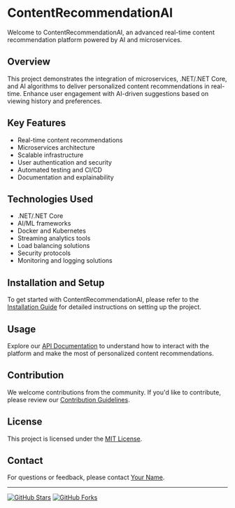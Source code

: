 # ContentRecommendationAI

Welcome to ContentRecommendationAI, an advanced real-time content recommendation platform powered by AI and microservices.

## Overview

This project demonstrates the integration of microservices, .NET/.NET Core, and AI algorithms to deliver personalized content recommendations in real-time. Enhance user engagement with AI-driven suggestions based on viewing history and preferences.

## Key Features

- Real-time content recommendations
- Microservices architecture
- Scalable infrastructure
- User authentication and security
- Automated testing and CI/CD
- Documentation and explainability

## Technologies Used

- .NET/.NET Core
- AI/ML frameworks
- Docker and Kubernetes
- Streaming analytics tools
- Load balancing solutions
- Security protocols
- Monitoring and logging solutions

## Installation and Setup

To get started with ContentRecommendationAI, please refer to the [Installation Guide](./docs/installation.md) for detailed instructions on setting up the project.

## Usage

Explore our [API Documentation](./docs/api.md) to understand how to interact with the platform and make the most of personalized content recommendations.

## Contribution

We welcome contributions from the community. If you'd like to contribute, please review our [Contribution Guidelines](./CONTRIBUTING.md).

## License

This project is licensed under the [MIT License](./LICENSE).

## Contact

For questions or feedback, please contact [Your Name](mailto:your.email@example.com).

---

[![GitHub Stars](https://img.shields.io/github/stars/YourUsername/ContentRecommendationAI.svg)](https://github.com/YourUsername/ContentRecommendationAI/stargazers)
[![GitHub Forks](https://img.shields.io/github/forks/YourUsername/ContentRecommendationAI.svg)](https://github.com/YourUsername/ContentRecommendationAI/network)
